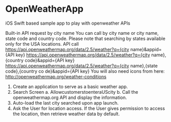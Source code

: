 # OpenWeatherApp
iOS Swift based sample app to play with openweather APIs

Built-in API request by city name
You can call by city name or city name, state code and country code. Please note that searching by states available only for the USA locations.
API call
https://api.openweathermap.org/data/2.5/weather?q={city name}&appid={API key} https://api.openweathermap.org/data/2.5/weather?q={city name},{country code}&appid={API key} https://api.openweathermap.org/data/2.5/weather?q={city name},{state code},{country co de}&appid={API key}
You will also need icons from here:
http://openweathermap.org/weather-conditions

1. Create an application to serve as a basic weather app.
2. Search Screen
	a. AllowcustomerstoenteraUScity
	b. Call the openweathermap.org API and display the information.
3. Auto-load the last city searched upon app launch.
4. Ask the User for location access. If the User gives permission to access the location, then retrieve weather data by default.
